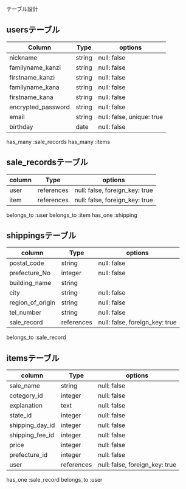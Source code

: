 テーブル設計

## usersテーブル

| Column             | Type    | options
| -------------------| --------| -------------
| nickname           | string  | null: false
| familyname_kanzi   | string  | null: false
| firstname_kanzi    | string  | null: false
| familyname_kana    | string  | null: false
| firstname_kana     | string  | null: false
| encrypted_password | string  | null: false
| email              | string  | null: false, unique: true
| birthday           | date    | null: false

has_many :sale_records
has_many :items

## sale_recordsテーブル

| column           | Type       | options
| ---------------- | -----------| ------------------------------
| user             | references | null: false, foreign_key: true
| item             | references | null: false, foreign_key: true

belongs_to :user
belongs_to :item
has_one :shipping

## shippingsテーブル

| column           | Type       | options
| ---------------- | ---------- | -----------
| postal_code      | string     | null: false
| prefecture_No    | integer    | null: false
| building_name    | string     | 
| city             | string     | null: false
| region_of_origin | string     | null: false
| tel_number       | string     | null: false
| sale_record      | references | null: false, foreign_key: true

belongs_to :sale_record

## itemsテーブル

| column          | Type       | options
| --------------- | ---------- | -----------
| sale_name       | string     | null: false
| cotegory_id     | integer    | null: false
| explanation     | text       | null: false
| state_id        | integer    | null: false
| shipping_day_id | integer    | null: false
| shipping_fee_id | integer    | null: false
| price           | integer    | null: false
| prefecture_id   | integer    | null: false
| user            | references | null: false, foreign_key: true

has_one :sale_record
belongs_to :user